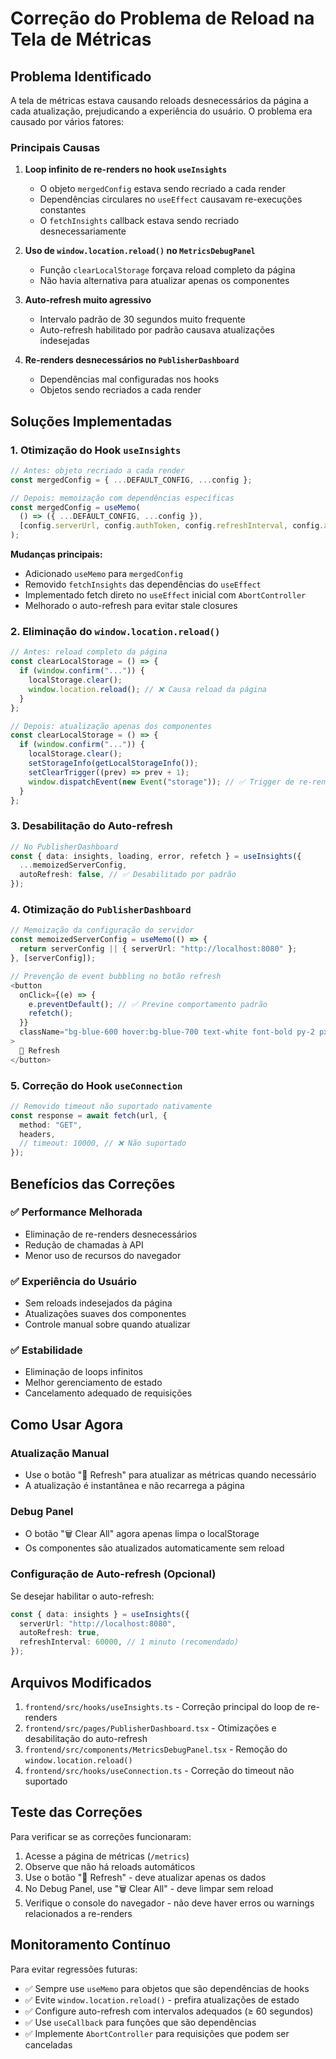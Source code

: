 # Correção do Problema de Reload na Tela de Métricas

## Problema Identificado

A tela de métricas estava causando reloads desnecessários da página a cada atualização, prejudicando a experiência do usuário. O problema era causado por vários fatores:

### Principais Causas

1. **Loop infinito de re-renders no hook `useInsights`**
   - O objeto `mergedConfig` estava sendo recriado a cada render
   - Dependências circulares no `useEffect` causavam re-execuções constantes
   - O `fetchInsights` callback estava sendo recriado desnecessariamente

2. **Uso de `window.location.reload()` no `MetricsDebugPanel`**
   - Função `clearLocalStorage` forçava reload completo da página
   - Não havia alternativa para atualizar apenas os componentes

3. **Auto-refresh muito agressivo**
   - Intervalo padrão de 30 segundos muito frequente
   - Auto-refresh habilitado por padrão causava atualizações indesejadas

4. **Re-renders desnecessários no `PublisherDashboard`**
   - Dependências mal configuradas nos hooks
   - Objetos sendo recriados a cada render

## Soluções Implementadas

### 1. Otimização do Hook `useInsights`

```typescript
// Antes: objeto recriado a cada render
const mergedConfig = { ...DEFAULT_CONFIG, ...config };

// Depois: memoização com dependências específicas
const mergedConfig = useMemo(
  () => ({ ...DEFAULT_CONFIG, ...config }),
  [config.serverUrl, config.authToken, config.refreshInterval, config.autoRefresh],
);
```

**Mudanças principais:**
- Adicionado `useMemo` para `mergedConfig`
- Removido `fetchInsights` das dependências do `useEffect`
- Implementado fetch direto no `useEffect` inicial com `AbortController`
- Melhorado o auto-refresh para evitar stale closures

### 2. Eliminação do `window.location.reload()`

```typescript
// Antes: reload completo da página
const clearLocalStorage = () => {
  if (window.confirm("...")) {
    localStorage.clear();
    window.location.reload(); // ❌ Causa reload da página
  }
};

// Depois: atualização apenas dos componentes
const clearLocalStorage = () => {
  if (window.confirm("...")) {
    localStorage.clear();
    setStorageInfo(getLocalStorageInfo());
    setClearTrigger((prev) => prev + 1);
    window.dispatchEvent(new Event("storage")); // ✅ Trigger de re-render
  }
};
```

### 3. Desabilitação do Auto-refresh

```typescript
// No PublisherDashboard
const { data: insights, loading, error, refetch } = useInsights({
  ...memoizedServerConfig,
  autoRefresh: false, // ✅ Desabilitado por padrão
});
```

### 4. Otimização do `PublisherDashboard`

```typescript
// Memoização da configuração do servidor
const memoizedServerConfig = useMemo(() => {
  return serverConfig || { serverUrl: "http://localhost:8080" };
}, [serverConfig]);

// Prevenção de event bubbling no botão refresh
<button
  onClick={(e) => {
    e.preventDefault(); // ✅ Previne comportamento padrão
    refetch();
  }}
  className="bg-blue-600 hover:bg-blue-700 text-white font-bold py-2 px-4 rounded transition-colors"
>
  🔄 Refresh
</button>
```

### 5. Correção do Hook `useConnection`

```typescript
// Removido timeout não suportado nativamente
const response = await fetch(url, {
  method: "GET",
  headers,
  // timeout: 10000, // ❌ Não suportado
});
```

## Benefícios das Correções

### ✅ Performance Melhorada
- Eliminação de re-renders desnecessários
- Redução de chamadas à API
- Menor uso de recursos do navegador

### ✅ Experiência do Usuário
- Sem reloads indesejados da página
- Atualizações suaves dos componentes
- Controle manual sobre quando atualizar

### ✅ Estabilidade
- Eliminação de loops infinitos
- Melhor gerenciamento de estado
- Cancelamento adequado de requisições

## Como Usar Agora

### Atualização Manual
- Use o botão "🔄 Refresh" para atualizar as métricas quando necessário
- A atualização é instantânea e não recarrega a página

### Debug Panel
- O botão "🗑️ Clear All" agora apenas limpa o localStorage
- Os componentes são atualizados automaticamente sem reload

### Configuração de Auto-refresh (Opcional)
Se desejar habilitar o auto-refresh:

```typescript
const { data: insights } = useInsights({
  serverUrl: "http://localhost:8080",
  autoRefresh: true,
  refreshInterval: 60000, // 1 minuto (recomendado)
});
```

## Arquivos Modificados

1. `frontend/src/hooks/useInsights.ts` - Correção principal do loop de re-renders
2. `frontend/src/pages/PublisherDashboard.tsx` - Otimizações e desabilitação do auto-refresh
3. `frontend/src/components/MetricsDebugPanel.tsx` - Remoção do `window.location.reload()`
4. `frontend/src/hooks/useConnection.ts` - Correção do timeout não suportado

## Teste das Correções

Para verificar se as correções funcionaram:

1. Acesse a página de métricas (`/metrics`)
2. Observe que não há reloads automáticos
3. Use o botão "🔄 Refresh" - deve atualizar apenas os dados
4. No Debug Panel, use "🗑️ Clear All" - deve limpar sem reload
5. Verifique o console do navegador - não deve haver erros ou warnings relacionados a re-renders

## Monitoramento Contínuo

Para evitar regressões futuras:

- ✅ Sempre use `useMemo` para objetos que são dependências de hooks
- ✅ Evite `window.location.reload()` - prefira atualizações de estado
- ✅ Configure auto-refresh com intervalos adequados (≥ 60 segundos)
- ✅ Use `useCallback` para funções que são dependências
- ✅ Implemente `AbortController` para requisições que podem ser canceladas

